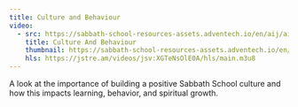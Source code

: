 ```yaml
---
title: Culture and Behaviour
video:
  - src: https://sabbath-school-resources-assets.adventech.io/en/aij/aij-training-videos/assets/en-aij-culture-and-behaviour.mp4
    title: Culture And Behaviour
    thumbnail: https://sabbath-school-resources-assets.adventech.io/en/aij/aij-training-videos/13-culture-and-behaviour/cover.png
    hls: https://jstre.am/videos/jsv:XGTeNsOlE0A/hls/main.m3u8
---
```


A look at the importance of building a positive Sabbath School culture and how this impacts learning, behavior, and spiritual growth.